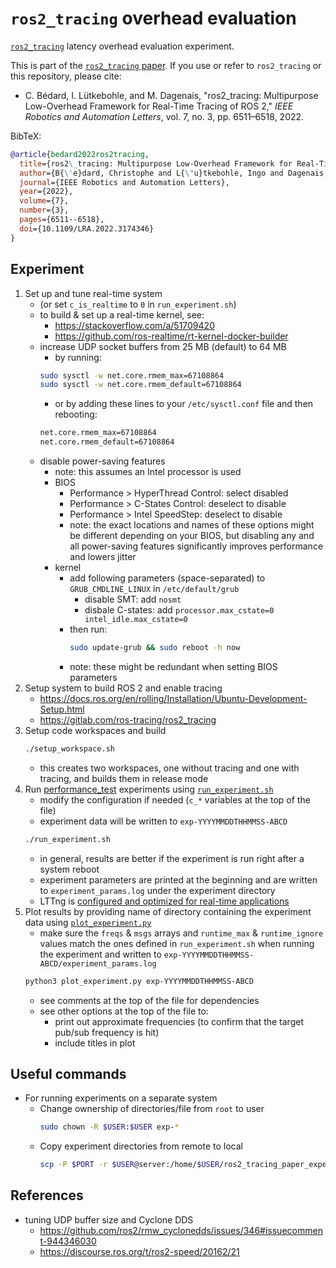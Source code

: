 # `ros2_tracing` overhead evaluation

[`ros2_tracing`](https://gitlab.com/ros-tracing/ros2_tracing) latency overhead evaluation experiment.

This is part of the [`ros2_tracing` paper](https://arxiv.org/abs/2201.00393).
If you use or refer to `ros2_tracing` or this repository, please cite:
* C. Bédard, I. Lütkebohle, and M. Dagenais, "ros2_tracing: Multipurpose Low-Overhead Framework for Real-Time Tracing of ROS 2," *IEEE Robotics and Automation Letters*, vol. 7, no. 3, pp. 6511–6518, 2022.

BibTeX:
```bibtex
@article{bedard2022ros2tracing,
  title={ros2\_tracing: Multipurpose Low-Overhead Framework for Real-Time Tracing of ROS 2},
  author={B{\'e}dard, Christophe and L{\"u}tkebohle, Ingo and Dagenais, Michel},
  journal={IEEE Robotics and Automation Letters},
  year={2022},
  volume={7},
  number={3},
  pages={6511--6518},
  doi={10.1109/LRA.2022.3174346}
}
```

## Experiment

1. Set up and tune real-time system
    * (or set `c_is_realtime` to `0` in `run_experiment.sh`)
    * to build & set up a real-time kernel, see:
        * https://stackoverflow.com/a/51709420
        * https://github.com/ros-realtime/rt-kernel-docker-builder
    * increase UDP socket buffers from 25 MB (default) to 64 MB
        * by running:
        ```sh
        sudo sysctl -w net.core.rmem_max=67108864
        sudo sysctl -w net.core.rmem_default=67108864
        ```
        * or by adding these lines to your `/etc/sysctl.conf` file and then rebooting:
        ```sh
        net.core.rmem_max=67108864
        net.core.rmem_default=67108864
        ```
    * disable power-saving features
        * note: this assumes an Intel processor is used
        * BIOS
            * Performance > HyperThread Control: select disabled
            * Performance > C-States Control: deselect to disable
            * Performance > Intel SpeedStep: deselect to disable
            * note: the exact locations and names of these options might be different depending on your BIOS, but disabling any and all power-saving features significantly improves performance and lowers jitter
        * kernel
            * add following parameters (space-separated) to `GRUB_CMDLINE_LINUX` in `/etc/default/grub`
                * disable SMT: add `nosmt`
                * disbale C-states: add `processor.max_cstate=0 intel_idle.max_cstate=0`
            * then run:
                ```sh
                sudo update-grub && sudo reboot -h now
                ```
            * note: these might be redundant when setting BIOS parameters
1. Setup system to build ROS 2 and enable tracing
    * https://docs.ros.org/en/rolling/Installation/Ubuntu-Development-Setup.html
    * https://gitlab.com/ros-tracing/ros2_tracing
1. Setup code workspaces and build
    ```sh
    ./setup_workspace.sh
    ```
    * this creates two workspaces, one without tracing and one with tracing, and builds them in release mode
1. Run [performance_test](https://gitlab.com/ApexAI/performance_test) experiments using [`run_experiment.sh`](./run_experiment.sh)
    * modify the configuration if needed (`c_*` variables at the top of the file)
    * experiment data will be written to `exp-YYYYMMDDTHHMMSS-ABCD`
    ```sh
    ./run_experiment.sh
    ```
    * in general, results are better if the experiment is run right after a system reboot
    * experiment parameters are printed at the beginning and are written to `experiment_params.log` under the experiment directory
    * LTTng is [configured and optimized for real-time applications](https://gitlab.com/ros-tracing/ros2_tracing#real-time)
1. Plot results by providing name of directory containing the experiment data using [`plot_experiment.py`](./plot_experiment.py)
    * make sure the `freqs` & `msgs` arrays and `runtime_max` & `runtime_ignore` values match the ones defined in `run_experiment.sh` when running the experiment and written to `exp-YYYYMMDDTHHMMSS-ABCD/experiment_params.log`
    ```sh
    python3 plot_experiment.py exp-YYYYMMDDTHHMMSS-ABCD
    ```
    * see comments at the top of the file for dependencies
    * see other options at the top of the file to:
        * print out approximate frequencies (to confirm that the target pub/sub frequency is hit)
        * include titles in plot

## Useful commands

* For running experiments on a separate system
    * Change ownership of directories/file from `root` to user
        ```sh
        sudo chown -R $USER:$USER exp-*
        ```
    * Copy experiment directories from remote to local
        ```sh
        scp -P $PORT -r $USER@server:/home/$USER/ros2_tracing_paper_experiment/exp-* .
        ```

## References

* tuning UDP buffer size and Cyclone DDS
    * https://github.com/ros2/rmw_cyclonedds/issues/346#issuecomment-944346030
    * https://discourse.ros.org/t/ros2-speed/20162/21

